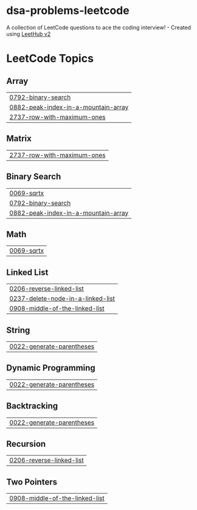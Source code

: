 # dsa-problems-leetcode
A collection of LeetCode questions to ace the coding interview! - Created using [LeetHub v2](https://github.com/arunbhardwaj/LeetHub-2.0)

<!---LeetCode Topics Start-->
# LeetCode Topics
## Array
|  |
| ------- |
| [0792-binary-search](https://github.com/tiwari-pragati/dsa-problems-leetcode/tree/master/0792-binary-search) |
| [0882-peak-index-in-a-mountain-array](https://github.com/tiwari-pragati/dsa-problems-leetcode/tree/master/0882-peak-index-in-a-mountain-array) |
| [2737-row-with-maximum-ones](https://github.com/tiwari-pragati/dsa-problems-leetcode/tree/master/2737-row-with-maximum-ones) |
## Matrix
|  |
| ------- |
| [2737-row-with-maximum-ones](https://github.com/tiwari-pragati/dsa-problems-leetcode/tree/master/2737-row-with-maximum-ones) |
## Binary Search
|  |
| ------- |
| [0069-sqrtx](https://github.com/tiwari-pragati/dsa-problems-leetcode/tree/master/0069-sqrtx) |
| [0792-binary-search](https://github.com/tiwari-pragati/dsa-problems-leetcode/tree/master/0792-binary-search) |
| [0882-peak-index-in-a-mountain-array](https://github.com/tiwari-pragati/dsa-problems-leetcode/tree/master/0882-peak-index-in-a-mountain-array) |
## Math
|  |
| ------- |
| [0069-sqrtx](https://github.com/tiwari-pragati/dsa-problems-leetcode/tree/master/0069-sqrtx) |
## Linked List
|  |
| ------- |
| [0206-reverse-linked-list](https://github.com/tiwari-pragati/dsa-problems-leetcode/tree/master/0206-reverse-linked-list) |
| [0237-delete-node-in-a-linked-list](https://github.com/tiwari-pragati/dsa-problems-leetcode/tree/master/0237-delete-node-in-a-linked-list) |
| [0908-middle-of-the-linked-list](https://github.com/tiwari-pragati/dsa-problems-leetcode/tree/master/0908-middle-of-the-linked-list) |
## String
|  |
| ------- |
| [0022-generate-parentheses](https://github.com/tiwari-pragati/dsa-problems-leetcode/tree/master/0022-generate-parentheses) |
## Dynamic Programming
|  |
| ------- |
| [0022-generate-parentheses](https://github.com/tiwari-pragati/dsa-problems-leetcode/tree/master/0022-generate-parentheses) |
## Backtracking
|  |
| ------- |
| [0022-generate-parentheses](https://github.com/tiwari-pragati/dsa-problems-leetcode/tree/master/0022-generate-parentheses) |
## Recursion
|  |
| ------- |
| [0206-reverse-linked-list](https://github.com/tiwari-pragati/dsa-problems-leetcode/tree/master/0206-reverse-linked-list) |
## Two Pointers
|  |
| ------- |
| [0908-middle-of-the-linked-list](https://github.com/tiwari-pragati/dsa-problems-leetcode/tree/master/0908-middle-of-the-linked-list) |
<!---LeetCode Topics End-->